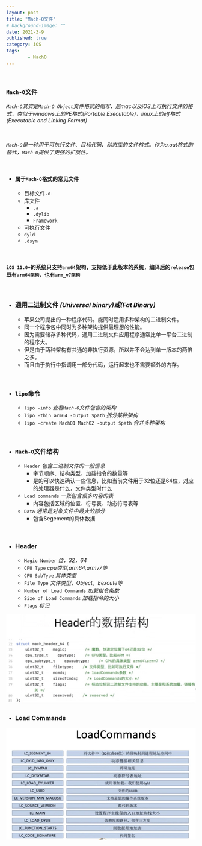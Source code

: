 ```yaml
---
layout: post
title: "Mach-O文件"
# background-image: ""
date: 2021-3-9
published: true
category: iOS
tags:
        - MachO
---
```

<br/>

### `Mach-O`文件  
*`Mach-O`其实是`Mach-O Object`文件格式的缩写，是mac以及iOS上可执行文件的格式，类似于windows上的PE格式(Portable Executable)，linux上的elf格式(Executable and Linking Format)*  

<br/>

*`Mach-O`是一种用于可执行文件、目标代码、动态库的文件格式。作为a.out格式的替代，`Mach-O`提供了更强的扩展性。*   

<br/>

- #### 属于`Mach-O`格式的常见文件
  - 目标文件`.o`
  - 库文件
    - `.a`
    - `.dylib`
    - `Framework`
  - 可执行文件
  - `dyld`
  - `.dsym`  

<br/>

#### `iOS 11.0+`的系统只支持`arm64`架构，支持低于此版本的系统，编译后的`release`包既有`arm64架构`，也有`arm_v7架构`

<br/>

- ### 通用二进制文件 *(Universal binary)或(Fat Binary)*
  - 苹果公司提出的一种程序代码。能同时适用多种架构的二进制文件。
  - 同一个程序包中同时为多种架构提供最理想的性能。
  - 因为需要储存多种代码，通用二进制文件应用程序通常比单一平台二进制的程序大。
  - 但是由于两种架构有共通的非执行资源，所以并不会达到单一版本的两倍之多。
  - 而且由于执行中指调用一部分代码，运行起来也不需要额外的内存。  

<br/>

- ### `lipo`命令
  - `lipo -info` *查看`Mach-O`文件包含的架构*
  - `lipo -thin arm64 -output $path` *拆分某种架构*
  - `lipo -create MachO1 MachO2 -output $path` *合并多种架构*

<br/>

- ### `Mach-O`文件结构
  - `Header` *包含二进制文件的一般信息*
    - 字节顺序、结构类型、加载指令的数量等
    - 是的可以快速确认一些信息，比如当前文件用于32位还是64位，对应的处理器是什么，文件类型时什么
  - `Load commands` *一张包含很多内容的表*
    - 内容包括区域的位置、符号表、动态符号表等
  - `Data` *通常是对象文件中最大的部分*
    - 包含Segement的具体数据

<br/>

- ### Header
  - `Magic Number`  *位，32，64*
  - `CPU Type`  *cpu类型,arm64,armv7等*
  - `CPU SubType`  *具体类型*
  - `File Type`  *文件类型，Object，Eexcute等*
  - `Number of Load Commands`  *加载指令条数*
  - `Size of Load Commands`  *加载指令的大小*
  - `Flags`  *标记*
  
![2021031101.jpg](https://raw.githubusercontent.com/wandyf/wandyf.github.io/master/assets/img/2021031101.jpg "2021031101.jpg")


- ### Load Commands
![2021031102.jpg](https://raw.githubusercontent.com/wandyf/wandyf.github.io/master/assets/img/2021031102.jpg "2021031102.jpg")